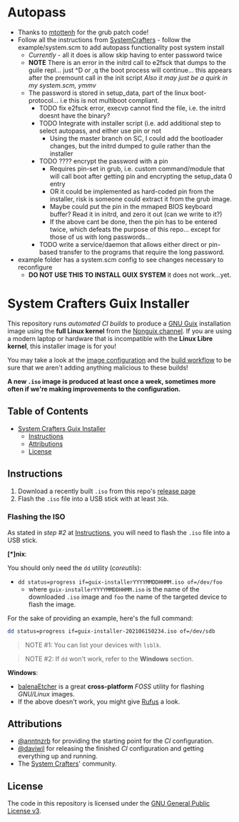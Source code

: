 # Autopass
- Thanks to [mtottenh](https://github.com/mtottenh/grub2/tree/boot_data) for the grub patch code!
- Follow all the instructions from [SystemCrafters](#system-crafters-guix-installer) - follow the example/system.scm to add autopass functionality post system install
  - *Currently* - all it does is allow skip having to enter password twice
  - **NOTE** There is an error in the initrd call to e2fsck that dumps to the guile repl... just ^D or ,q the boot process will continue... this appears after the premount call in the init script *Also it may just be a quirk in my system.scm, ymmv*
  - The password is stored in setup_data, part of the linux boot-protocol... i.e this is not multiboot compliant.
    - TODO fix e2fsck error, execvp cannot find the file, i.e. the initrd doesnt have the binary?
    - TODO Integrate with installer script (i.e. add additional step to select autopass, and either use pin or not
	  - Using the master branch on SC, I could add the bootloader changes, but the initrd dumped to guile rather than the installer
	- TODO ???? encrypt the password with a pin
		- Requires pin-set in grub, i.e. custom command/module that will call boot after getting pin and encrypting the setup_data 0 entry
		- OR it could be implemented as hard-coded pin from the installer, risk is someone could extract it from the grub image.
		- Maybe could put the pin in the mmaped BIOS keyboard buffer? Read it in initrd, and zero it out (can we write to it?)
		- If the above cant be done, then the pin has to be entered twice, which defeats the purpose of this repo... except for those of us with long passwords...
	- TODO write a service/daemon that allows either direct or pin-based transfer to the programs that require the long password.
- example folder has a system.scm config to see changes necessary to reconfigure 
  - **DO NOT USE THIS TO INSTALL GUIX SYSTEM** it does not work...yet. 

# System Crafters Guix Installer

This repository runs _automated CI builds_ to produce a
[GNU Guix](https://guix.gnu.org) installation image using the
**full Linux kernel** from the
[Nonguix channel](https://gitlab.com/nonguix/nonguix). If you are using a
modern laptop or hardware that is incompatible with the **Linux Libre kernel**,
this installer image is for you!

You may take a look at the [image configuration](./installer.scm) and the
[build workflow](./.github/workflows/build.yaml) to be sure that we aren't adding
anything malicious to these builds!

**A new `.iso` image is produced at least once a week, sometimes more often if
we're making improvements to the configuration.**

## Table of Contents
- [System Crafters Guix Installer](#system-crafters-guix-installer)
  - [Instructions](#instructions)
  - [Attributions](#attributions)
  - [License](#license)

## Instructions

1. Download a recently built `.iso` from this repo's
   [release page](https://github.com/SystemCrafters/guix-installer/releases)
2. Flash the `.iso` file into a USB stick with at least `3Gb`.

### Flashing the ISO

As stated in _step #2_ at [Instructions](#instructions), you will need to flash
the `.iso` file into a USB stick.

**[*]nix**:

You should only need the `dd` utility (_coreutils_):

- `dd status=progress if=guix-installerYYYYMMDDHHMM.iso of=/dev/foo`
  - where `guix-installerYYYYMMDDHHMM.iso` is the name of the downloaded `.iso`
    image and `foo` the name of the targeted device to flash the image.

For the sake of providing an example, here's the full command:

```sh
dd status=progress if=guix-installer-202106150234.iso of=/dev/sdb
```

> NOTE #1: You can list your devices with `lsblk`.

> NOTE #2: If `dd` won't work, refer to the **Windows** section.

**Windows**:

- [balenaEtcher](https://www.balena.io/etcher) is a great **cross-platform**
  _FOSS_ utility for flashing _GNU/Linux_ images.
- If the above doesn't work, you might give [Rufus](https://rufus.ie/en_US/) a
  look.

## Attributions

- [@anntnzrb](https://github.com/anntnzrb) for providing the starting point for
  the _CI_ configuration.
- [@daviwil](https://github.com/daviwil) for releasing the finished _CI_
  configuration and getting everything up and running.
- The [System Crafters](https://systemcrafters.cc)' community.

## License

The code in this repository is licensed under the
[GNU General Public License v3](./LICENSE.txt).
